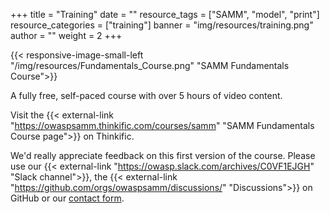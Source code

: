 +++
title = "Training"
date = ""
resource_tags = ["SAMM", "model", "print"]
resource_categories = ["training"]
banner = "img/resources/training.png"
author = ""
weight = 2
+++

{{< responsive-image-small-left  "/img/resources/Fundamentals_Course.png" "SAMM Fundamentals Course">}}

A fully free, self-paced course with over 5 hours of video content.

Visit the {{< external-link "https://owaspsamm.thinkific.com/courses/samm" "SAMM Fundamentals Course page">}} on Thinkific.

We'd really appreciate feedback on this first version of the course. Please use our {{< external-link "https://owasp.slack.com/archives/C0VF1EJGH" "Slack channel">}}, the {{< external-link "https://github.com/orgs/owaspsamm/discussions/" "Discussions">}} on GitHub or our [contact form](/contact).